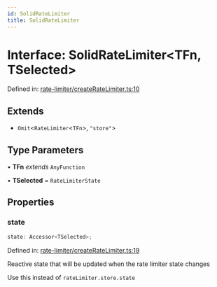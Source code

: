 ```yaml
---
id: SolidRateLimiter
title: SolidRateLimiter
---
```


<!-- DO NOT EDIT: this page is autogenerated from the type comments -->

# Interface: SolidRateLimiter\<TFn, TSelected\>

Defined in: [rate-limiter/createRateLimiter.ts:10](https://github.com/TanStack/pacer/blob/main/packages/solid-pacer/src/rate-limiter/createRateLimiter.ts#L10)

## Extends

- `Omit`\<`RateLimiter`\<`TFn`\>, `"store"`\>

## Type Parameters

• **TFn** *extends* `AnyFunction`

• **TSelected** = `RateLimiterState`

## Properties

### state

```ts
state: Accessor<TSelected>;
```

Defined in: [rate-limiter/createRateLimiter.ts:19](https://github.com/TanStack/pacer/blob/main/packages/solid-pacer/src/rate-limiter/createRateLimiter.ts#L19)

Reactive state that will be updated when the rate limiter state changes

Use this instead of `rateLimiter.store.state`
